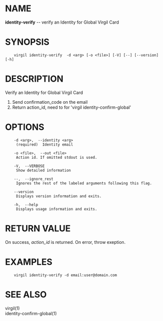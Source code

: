 NAME
====

**identity-verify** -- verify an Identity for Global Virgil Card

SYNOPSIS
========

        virgil identity-verify  -d <arg> [-o <file>] [-V] [--] [--version] [-h]

DESCRIPTION
===========

Verify an Identity for Global Virgil Card

1.  Send confirmation\_code on the email
2.  Return action\_id, need to for 'virgil identity-confirm-global'

OPTIONS
=======

        -d <arg>,  --identity <arg>
         (required)  Identity email

        -o <file>,  --out <file>
         Action id. If omitted stdout is used.

        -V,  --VERBOSE
         Show detailed information

        --,  --ignore_rest
         Ignores the rest of the labeled arguments following this flag.

        --version
         Displays version information and exits.

        -h,  --help
         Displays usage information and exits.

RETURN VALUE
============

On success, *action\_id* is returned. On error, throw exeption.

EXAMPLES
========

        virgil identity-verify -d email:user@domain.com

SEE ALSO
========

virgil(1)  
identity-confirm-global(1)
